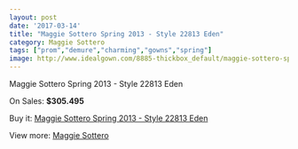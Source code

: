 ```yaml
---
layout: post
date: '2017-03-14'
title: "Maggie Sottero Spring 2013 - Style 22813 Eden"
category: Maggie Sottero
tags: ["prom","demure","charming","gowns","spring"]
image: http://www.idealgown.com/8885-thickbox_default/maggie-sottero-spring-2013-style-22813-eden.jpg
---
```

Maggie Sottero Spring 2013 - Style 22813 Eden

On Sales: **$305.495**
<a href="https://www.idealgown.com/en/maggie-sottero/3694-maggie-sottero-spring-2013-style-22813-eden.html"><amp-img layout="responsive" width="600" height="600" src="//www.idealgown.com/8885-thickbox_default/maggie-sottero-spring-2013-style-22813-eden.jpg" alt="Maggie Sottero Spring 2013 - Style 22813 Eden 0" /></a>
<a href="https://www.idealgown.com/en/maggie-sottero/3694-maggie-sottero-spring-2013-style-22813-eden.html"><amp-img layout="responsive" width="600" height="600" src="//www.idealgown.com/8886-thickbox_default/maggie-sottero-spring-2013-style-22813-eden.jpg" alt="Maggie Sottero Spring 2013 - Style 22813 Eden 1" /></a>

Buy it: [Maggie Sottero Spring 2013 - Style 22813 Eden](https://www.idealgown.com/en/maggie-sottero/3694-maggie-sottero-spring-2013-style-22813-eden.html "Maggie Sottero Spring 2013 - Style 22813 Eden")

View more: [Maggie Sottero](https://www.idealgown.com/en/45-maggie-sottero "Maggie Sottero")